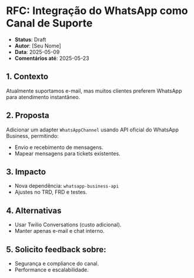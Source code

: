 # RFC: Integração do WhatsApp como Canal de Suporte

- **Status**: Draft  
- **Autor**: [Seu Nome]  
- **Data**: 2025-05-09  
- **Comentários até**: 2025-05-23

## 1. Contexto  
Atualmente suportamos e-mail, mas muitos clientes preferem WhatsApp para atendimento instantâneo.

## 2. Proposta  
Adicionar um adapter `WhatsAppChannel` usando API oficial do WhatsApp Business, permitindo:
- Envio e recebimento de mensagens.
- Mapear mensagens para tickets existentes.  

## 3. Impacto  
- Nova dependência: `whatsapp-business-api`  
- Ajustes no TRD, FRD e testes.

## 4. Alternativas  
- Usar Twilio Conversations (custo adicional).  
- Manter apenas e-mail e chat interno.  

## 5. Solicito feedback sobre:  
- Segurança e compliance do canal.  
- Performance e escalabilidade.
